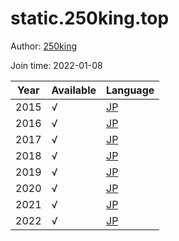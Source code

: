 # static.250king.top

Author: [250king](https://github.com/250king)

Join time: 2022-01-08

| Year | Available | Language                                  |
|------|-----------|-------------------------------------------|
| 2015 | √         | [JP](https://static.250king.top/af/2015/) |
| 2016 | √         | [JP](https://static.250king.top/af/2016/) |
| 2017 | √         | [JP](https://static.250king.top/af/2017/) |
| 2018 | √         | [JP](https://static.250king.top/af/2018/) |
| 2019 | √         | [JP](https://static.250king.top/af/2019/) |
| 2020 | √         | [JP](https://static.250king.top/af/2020/) |
| 2021 | √         | [JP](https://static.250king.top/af/2021/) |
| 2022 | √         | [JP](https://static.250king.top/af/2022/) |
